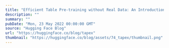 ```yaml
---
title: "Efficient Table Pre-training without Real Data: An Introduction to TAPEX"
description: ""
summary: ""
pubDate: "Mon, 23 May 2022 00:00:00 GMT"
source: "Hugging Face Blog"
url: "https://huggingface.co/blog/tapex"
thumbnail: "https://huggingface.co/blog/assets/74_tapex/thumbnail.png"
---
```


